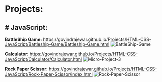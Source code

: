 # Projects:
## # JavaScript:
**BattleShip Game:** https://govindrajewar.github.io/Projects/HTML-CSS-JavaScript/Battleship-Game/Battleship-Game.html
![BattleShip-Game](https://github.com/Govindrajewar/Projects/assets/72288656/bd1894f2-6db4-4359-bd03-be900df91088)

**Calculator:** https://govindrajewar.github.io/Projects/HTML-CSS-JavaScript/Calculator/Calculator.html
![Micro-Project-3](https://github.com/Govindrajewar/Projects/assets/72288656/a20b802d-171a-4d7e-af6d-8ffc77614aa4)

**Rock Paper Scissor:** https://govindrajewar.github.io/Projects/HTML-CSS-JavaScript/Rock-Paper-Scissor/index.html
![Rock-Paper-Scissor](https://github.com/Govindrajewar/Projects/assets/72288656/a522c1bf-9742-44d2-ab0f-46a5b5be1fde)
